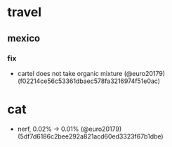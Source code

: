 # travel

## mexico

### fix

* cartel does not take organic mixture (@euro20179) (f02214ce56c53361dbaec578fa3216974f51e0ac)


# cat

* nerf, 0.02% -> 0.01% (@euro20179) (5df7d6186c2bee292a821acd60ed3323f67b1dbe)


